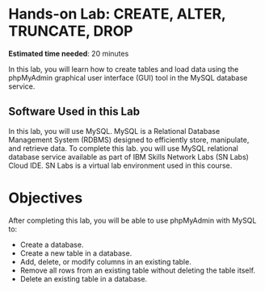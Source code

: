 # Hands-on Lab: CREATE, ALTER, TRUNCATE, DROP
**Estimated time needed**: 20 minutes

In this lab, you will learn how to create tables and load data using the phpMyAdmin graphical user interface (GUI) tool in the MySQL database service.

## Software Used in this Lab
In this lab, you will use MySQL. MySQL is a Relational Database Management System (RDBMS) designed to efficiently store, manipulate, and retrieve data.
To complete this lab. you will use MySQL relational database service available as part of IBM Skills Network Labs (SN Labs) Cloud IDE. SN Labs is a virtual lab environment used in this course.

# Objectives
After completing this lab, you will be able to use phpMyAdmin with MySQL to:

- Create a database.
- Create a new table in a database.
- Add, delete, or modify columns in an existing table.
- Remove all rows from an existing table without deleting the table itself.
- Delete an existing table in a database.
